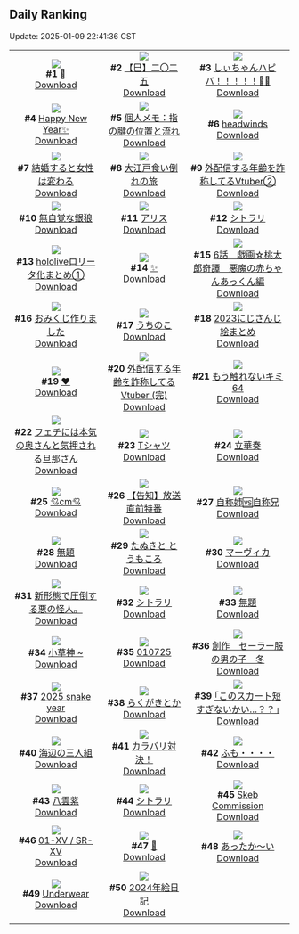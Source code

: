 ## Daily Ranking
Update: 2025-01-09 22:41:36 CST

|      |      |      |
| :----: | :----: | :----: |
| ![](https://i.pixiv.re/c/240x480/img-master/img/2025/01/07/04/10/24/125981673_p0_master1200.jpg)<br>**#1** [🐍](https://www.pixiv.net/artworks/125981673)<br>[Download](https://i.pixiv.re/img-original/img/2025/01/07/04/10/24/125981673_p0.png) | ![](https://i.pixiv.re/c/240x480/img-master/img/2025/01/07/00/00/11/125975774_p0_master1200.jpg)<br>**#2** [【巳】二〇二五](https://www.pixiv.net/artworks/125975774)<br>[Download](https://i.pixiv.re/img-original/img/2025/01/07/00/00/11/125975774_p0.jpg) | ![](https://i.pixiv.re/c/240x480/img-master/img/2025/01/08/00/00/03/126006338_p0_master1200.jpg)<br>**#3** [しぃちゃんハピバ！！！！！🎂🎉](https://www.pixiv.net/artworks/126006338)<br>[Download](https://i.pixiv.re/img-original/img/2025/01/08/00/00/03/126006338_p0.jpg) |
| ![](https://i.pixiv.re/c/240x480/img-master/img/2025/01/08/12/53/16/126018776_p0_master1200.jpg)<br>**#4** [Happy New Year✨](https://www.pixiv.net/artworks/126018776)<br>[Download](https://i.pixiv.re/img-original/img/2025/01/08/12/53/16/126018776_p0.jpg) | ![](https://i.pixiv.re/c/240x480/img-master/img/2025/01/07/06/00/07/125982861_p0_master1200.jpg)<br>**#5** [個人メモ：指の腱の位置と流れ](https://www.pixiv.net/artworks/125982861)<br>[Download](https://i.pixiv.re/img-original/img/2025/01/07/06/00/07/125982861_p0.jpg) | ![](https://i.pixiv.re/c/240x480/img-master/img/2025/01/07/00/00/14/125975794_p0_master1200.jpg)<br>**#6** [headwinds](https://www.pixiv.net/artworks/125975794)<br>[Download](https://i.pixiv.re/img-original/img/2025/01/07/00/00/14/125975794_p0.png) |
| ![](https://i.pixiv.re/c/240x480/img-master/img/2025/01/07/00/03/14/125976176_p0_master1200.jpg)<br>**#7** [結婚すると女性は変わる](https://www.pixiv.net/artworks/125976176)<br>[Download](https://i.pixiv.re/img-original/img/2025/01/07/00/03/14/125976176_p0.jpg) | ![](https://i.pixiv.re/c/240x480/img-master/img/2025/01/08/00/00/21/126006436_p0_master1200.jpg)<br>**#8** [大江戸食い倒れの旅](https://www.pixiv.net/artworks/126006436)<br>[Download](https://i.pixiv.re/img-original/img/2025/01/08/00/00/21/126006436_p0.jpg) | ![](https://i.pixiv.re/c/240x480/img-master/img/2025/01/07/21/21/19/126000598_p0_master1200.jpg)<br>**#9** [外配信する年齢を詐称してるVtuber②](https://www.pixiv.net/artworks/126000598)<br>[Download](https://i.pixiv.re/img-original/img/2025/01/07/21/21/19/126000598_p0.png) |
| ![](https://i.pixiv.re/c/240x480/img-master/img/2025/01/07/00/33/51/125977379_p0_master1200.jpg)<br>**#10** [無自覚な銀狼](https://www.pixiv.net/artworks/125977379)<br>[Download](https://i.pixiv.re/img-original/img/2025/01/07/00/33/51/125977379_p0.jpg) | ![](https://i.pixiv.re/c/240x480/img-master/img/2025/01/07/15/51/27/125991696_p0_master1200.jpg)<br>**#11** [アリス](https://www.pixiv.net/artworks/125991696)<br>[Download](https://i.pixiv.re/img-original/img/2025/01/07/15/51/27/125991696_p0.png) | ![](https://i.pixiv.re/c/240x480/img-master/img/2025/01/07/00/00/22/125975832_p0_master1200.jpg)<br>**#12** [シトラリ](https://www.pixiv.net/artworks/125975832)<br>[Download](https://i.pixiv.re/img-original/img/2025/01/07/00/00/22/125975832_p0.png) |
| ![](https://i.pixiv.re/c/240x480/img-master/img/2025/01/07/14/11/41/125990106_p0_master1200.jpg)<br>**#13** [hololiveロリータ化まとめ①](https://www.pixiv.net/artworks/125990106)<br>[Download](https://i.pixiv.re/img-original/img/2025/01/07/14/11/41/125990106_p0.jpg) | ![](https://i.pixiv.re/c/240x480/img-master/img/2025/01/08/00/13/53/126007240_p0_master1200.jpg)<br>**#14** [✨](https://www.pixiv.net/artworks/126007240)<br>[Download](https://i.pixiv.re/img-original/img/2025/01/08/00/13/53/126007240_p0.png) | ![](https://i.pixiv.re/c/240x480/img-master/img/2025/01/08/00/09/04/126007061_p0_master1200.jpg)<br>**#15** [6話　戯画☆桃太郎奇譚　悪魔の赤ちゃんあっくん編](https://www.pixiv.net/artworks/126007061)<br>[Download](https://i.pixiv.re/img-original/img/2025/01/08/00/09/04/126007061_p0.jpg) |
| ![](https://i.pixiv.re/c/240x480/img-master/img/2025/01/08/20/51/26/126029248_master1200.jpg)<br>**#16** [おみくじ作りました](https://www.pixiv.net/artworks/126029248)<br>[Download](https://www.pixiv.net/artworks/126029248) | ![](https://i.pixiv.re/c/240x480/img-master/img/2025/01/07/08/37/28/125984868_p0_master1200.jpg)<br>**#17** [うちのこ](https://www.pixiv.net/artworks/125984868)<br>[Download](https://i.pixiv.re/img-original/img/2025/01/07/08/37/28/125984868_p0.png) | ![](https://i.pixiv.re/c/240x480/img-master/img/2025/01/07/13/43/33/125989634_p0_master1200.jpg)<br>**#18** [2023にじさんじ絵まとめ](https://www.pixiv.net/artworks/125989634)<br>[Download](https://i.pixiv.re/img-original/img/2025/01/07/13/43/33/125989634_p0.jpg) |
| ![](https://i.pixiv.re/c/240x480/img-master/img/2025/01/07/00/00/20/125975822_p0_master1200.jpg)<br>**#19** [❤](https://www.pixiv.net/artworks/125975822)<br>[Download](https://i.pixiv.re/img-original/img/2025/01/07/00/00/20/125975822_p0.jpg) | ![](https://i.pixiv.re/c/240x480/img-master/img/2025/01/08/21/09/00/126029924_p0_master1200.jpg)<br>**#20** [外配信する年齢を詐称してるVtuber (完)](https://www.pixiv.net/artworks/126029924)<br>[Download](https://i.pixiv.re/img-original/img/2025/01/08/21/09/00/126029924_p0.png) | ![](https://i.pixiv.re/c/240x480/img-master/img/2025/01/07/12/56/23/125988826_p0_master1200.jpg)<br>**#21** [もう触れないキミ64](https://www.pixiv.net/artworks/125988826)<br>[Download](https://i.pixiv.re/img-original/img/2025/01/07/12/56/23/125988826_p0.jpg) |
| ![](https://i.pixiv.re/c/240x480/img-master/img/2025/01/08/00/06/12/126006936_p0_master1200.jpg)<br>**#22** [フェチには本気の奥さんと気押される旦那さん](https://www.pixiv.net/artworks/126006936)<br>[Download](https://i.pixiv.re/img-original/img/2025/01/08/00/06/12/126006936_p0.jpg) | ![](https://i.pixiv.re/c/240x480/img-master/img/2025/01/07/01/16/04/125978611_p0_master1200.jpg)<br>**#23** [Tシャツ](https://www.pixiv.net/artworks/125978611)<br>[Download](https://i.pixiv.re/img-original/img/2025/01/07/01/16/04/125978611_p0.jpg) | ![](https://i.pixiv.re/c/240x480/img-master/img/2025/01/07/22/12/38/126002484_p0_master1200.jpg)<br>**#24** [立華奏](https://www.pixiv.net/artworks/126002484)<br>[Download](https://i.pixiv.re/img-original/img/2025/01/07/22/12/38/126002484_p0.png) |
| ![](https://i.pixiv.re/c/240x480/img-master/img/2025/01/07/20/53/51/125999513_p0_master1200.jpg)<br>**#25** [💘cm💘](https://www.pixiv.net/artworks/125999513)<br>[Download](https://i.pixiv.re/img-original/img/2025/01/07/20/53/51/125999513_p0.png) | ![](https://i.pixiv.re/c/240x480/img-master/img/2025/01/08/19/06/23/126026219_p0_master1200.jpg)<br>**#26** [【告知】放送直前特番](https://www.pixiv.net/artworks/126026219)<br>[Download](https://i.pixiv.re/img-original/img/2025/01/08/19/06/23/126026219_p0.jpg) | ![](https://i.pixiv.re/c/240x480/img-master/img/2025/01/08/00/00/14/126006404_p0_master1200.jpg)<br>**#27** [自称姉🆚自称兄](https://www.pixiv.net/artworks/126006404)<br>[Download](https://i.pixiv.re/img-original/img/2025/01/08/00/00/14/126006404_p0.jpg) |
| ![](https://i.pixiv.re/c/240x480/img-master/img/2025/01/07/13/39/34/125989575_p0_master1200.jpg)<br>**#28** [無題](https://www.pixiv.net/artworks/125989575)<br>[Download](https://i.pixiv.re/img-original/img/2025/01/07/13/39/34/125989575_p0.jpg) | ![](https://i.pixiv.re/c/240x480/img-master/img/2025/01/08/12/05/18/126017955_p0_master1200.jpg)<br>**#29** [たぬきと とうもころ](https://www.pixiv.net/artworks/126017955)<br>[Download](https://i.pixiv.re/img-original/img/2025/01/08/12/05/18/126017955_p0.png) | ![](https://i.pixiv.re/c/240x480/img-master/img/2025/01/07/00/00/15/125975795_p0_master1200.jpg)<br>**#30** [マーヴィカ](https://www.pixiv.net/artworks/125975795)<br>[Download](https://i.pixiv.re/img-original/img/2025/01/07/00/00/15/125975795_p0.png) |
| ![](https://i.pixiv.re/c/240x480/img-master/img/2025/01/08/07/08/32/126013654_p0_master1200.jpg)<br>**#31** [新形態で圧倒する悪の怪人。](https://www.pixiv.net/artworks/126013654)<br>[Download](https://i.pixiv.re/img-original/img/2025/01/08/07/08/32/126013654_p0.jpg) | ![](https://i.pixiv.re/c/240x480/img-master/img/2025/01/07/01/03/34/125978287_p0_master1200.jpg)<br>**#32** [シトラリ](https://www.pixiv.net/artworks/125978287)<br>[Download](https://i.pixiv.re/img-original/img/2025/01/07/01/03/34/125978287_p0.jpg) | ![](https://i.pixiv.re/c/240x480/img-master/img/2025/01/07/00/00/09/125975769_p0_master1200.jpg)<br>**#33** [無題](https://www.pixiv.net/artworks/125975769)<br>[Download](https://i.pixiv.re/img-original/img/2025/01/07/00/00/09/125975769_p0.png) |
| ![](https://i.pixiv.re/c/240x480/img-master/img/2025/01/08/17/46/27/126023915_p0_master1200.jpg)<br>**#34** [小草神 ~](https://www.pixiv.net/artworks/126023915)<br>[Download](https://i.pixiv.re/img-original/img/2025/01/08/17/46/27/126023915_p0.jpg) | ![](https://i.pixiv.re/c/240x480/img-master/img/2025/01/07/01/10/06/125978453_p0_master1200.jpg)<br>**#35** [010725](https://www.pixiv.net/artworks/125978453)<br>[Download](https://i.pixiv.re/img-original/img/2025/01/07/01/10/06/125978453_p0.jpg) | ![](https://i.pixiv.re/c/240x480/img-master/img/2025/01/07/00/15/45/125976721_p0_master1200.jpg)<br>**#36** [創作　セーラー服の男の子　冬](https://www.pixiv.net/artworks/125976721)<br>[Download](https://i.pixiv.re/img-original/img/2025/01/07/00/15/45/125976721_p0.jpg) |
| ![](https://i.pixiv.re/c/240x480/img-master/img/2025/01/07/01/25/45/125978858_p0_master1200.jpg)<br>**#37** [2025 snake year](https://www.pixiv.net/artworks/125978858)<br>[Download](https://i.pixiv.re/img-original/img/2025/01/07/01/25/45/125978858_p0.png) | ![](https://i.pixiv.re/c/240x480/img-master/img/2025/01/07/20/10/49/125998135_p0_master1200.jpg)<br>**#38** [らくがきとか](https://www.pixiv.net/artworks/125998135)<br>[Download](https://i.pixiv.re/img-original/img/2025/01/07/20/10/49/125998135_p0.jpg) | ![](https://i.pixiv.re/c/240x480/img-master/img/2025/01/08/01/07/53/126008820_p0_master1200.jpg)<br>**#39** [｢このスカート短すぎないかい…？？｣](https://www.pixiv.net/artworks/126008820)<br>[Download](https://i.pixiv.re/img-original/img/2025/01/08/01/07/53/126008820_p0.png) |
| ![](https://i.pixiv.re/c/240x480/img-master/img/2025/01/07/19/31/44/125996840_p0_master1200.jpg)<br>**#40** [海辺の三人組](https://www.pixiv.net/artworks/125996840)<br>[Download](https://i.pixiv.re/img-original/img/2025/01/07/19/31/44/125996840_p0.jpg) | ![](https://i.pixiv.re/c/240x480/img-master/img/2025/01/07/20/29/11/125998713_p0_master1200.jpg)<br>**#41** [カラバリ対決！](https://www.pixiv.net/artworks/125998713)<br>[Download](https://i.pixiv.re/img-original/img/2025/01/07/20/29/11/125998713_p0.jpg) | ![](https://i.pixiv.re/c/240x480/img-master/img/2025/01/07/00/09/27/125976485_p0_master1200.jpg)<br>**#42** [ふも・・・・](https://www.pixiv.net/artworks/125976485)<br>[Download](https://i.pixiv.re/img-original/img/2025/01/07/00/09/27/125976485_p0.jpg) |
| ![](https://i.pixiv.re/c/240x480/img-master/img/2025/01/08/15/21/02/126021108_p0_master1200.jpg)<br>**#43** [八雲紫](https://www.pixiv.net/artworks/126021108)<br>[Download](https://i.pixiv.re/img-original/img/2025/01/08/15/21/02/126021108_p0.png) | ![](https://i.pixiv.re/c/240x480/img-master/img/2025/01/07/17/28/05/125993561_p0_master1200.jpg)<br>**#44** [シトラリ](https://www.pixiv.net/artworks/125993561)<br>[Download](https://i.pixiv.re/img-original/img/2025/01/07/17/28/05/125993561_p0.png) | ![](https://i.pixiv.re/c/240x480/img-master/img/2025/01/07/00/00/06/125975745_p0_master1200.jpg)<br>**#45** [Skeb Commission](https://www.pixiv.net/artworks/125975745)<br>[Download](https://i.pixiv.re/img-original/img/2025/01/07/00/00/06/125975745_p0.png) |
| ![](https://i.pixiv.re/c/240x480/img-master/img/2025/01/08/16/10/40/126008289_p0_master1200.jpg)<br>**#46** [01-ⅩⅤ / SR-ⅩⅤ](https://www.pixiv.net/artworks/126008289)<br>[Download](https://i.pixiv.re/img-original/img/2025/01/08/16/10/40/126008289_p0.png) | ![](https://i.pixiv.re/c/240x480/img-master/img/2025/01/07/00/00/06/125975749_p0_master1200.jpg)<br>**#47** [🦋](https://www.pixiv.net/artworks/125975749)<br>[Download](https://i.pixiv.re/img-original/img/2025/01/07/00/00/06/125975749_p0.jpg) | ![](https://i.pixiv.re/c/240x480/img-master/img/2025/01/08/10/10/38/125993445_p0_master1200.jpg)<br>**#48** [あったか～い](https://www.pixiv.net/artworks/125993445)<br>[Download](https://i.pixiv.re/img-original/img/2025/01/08/10/10/38/125993445_p0.png) |
| ![](https://i.pixiv.re/c/240x480/img-master/img/2025/01/07/00/13/04/125976618_p0_master1200.jpg)<br>**#49** [Underwear](https://www.pixiv.net/artworks/125976618)<br>[Download](https://i.pixiv.re/img-original/img/2025/01/07/00/13/04/125976618_p0.png) | ![](https://i.pixiv.re/c/240x480/img-master/img/2025/01/08/11/08/10/126016988_p0_master1200.jpg)<br>**#50** [2024年絵日記](https://www.pixiv.net/artworks/126016988)<br>[Download](https://i.pixiv.re/img-original/img/2025/01/08/11/08/10/126016988_p0.jpg) |
|      |
